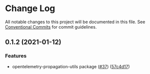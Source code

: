 # Change Log

All notable changes to this project will be documented in this file.
See [Conventional Commits](https://conventionalcommits.org) for commit guidelines.

## 0.1.2 (2021-01-12)


### Features

* opentelemetry-propagation-utils package ([#37](https://github.com/aspecto-io/opentelemetry-ext-js/issues/37)) ([57c4d17](https://github.com/aspecto-io/opentelemetry-ext-js/commit/57c4d171f24e215cb8fed0be0e9375ae59f8df5e))
